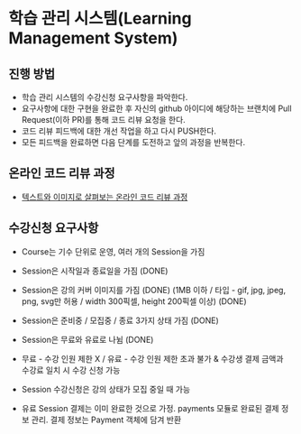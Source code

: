 # 학습 관리 시스템(Learning Management System)
## 진행 방법
* 학습 관리 시스템의 수강신청 요구사항을 파악한다.
* 요구사항에 대한 구현을 완료한 후 자신의 github 아이디에 해당하는 브랜치에 Pull Request(이하 PR)를 통해 코드 리뷰 요청을 한다.
* 코드 리뷰 피드백에 대한 개선 작업을 하고 다시 PUSH한다.
* 모든 피드백을 완료하면 다음 단계를 도전하고 앞의 과정을 반복한다.

## 온라인 코드 리뷰 과정
* [텍스트와 이미지로 살펴보는 온라인 코드 리뷰 과정](https://github.com/next-step/nextstep-docs/tree/master/codereview)

## 수강신청 요구사항
* Course는 기수 단위로 운영, 여러 개의 Session을 가짐
* Session은 시작일과 종료일을 가짐 (DONE)
* Session은 강의 커버 이미지를 가짐 (DONE)
  (1MB 이하 / 타입 - gif, jpg, jpeg, png, svg만 허용 / width 300픽셀, height 200픽셀 이상) (DONE)
* Session은 준비중 / 모집중 / 종료 3가지 상태 가짐 (DONE)
* Session은 무료와 유료로 나뉨 (DONE)

* 무료 - 수강 인원 제한 X / 유료 - 수강 인원 제한 초과 불가 & 수강생 결제 금액과 수강료 일치 시 수강 신청 가능
* Session 수강신청은 강의 상태가 모집 중일 때 가능
* 유료 Session 결제는 이미 완료한 것으로 가정. payments 모듈로 완료된 결제 정보 관리. 결제 정보는 Payment 객체에 담겨 반환